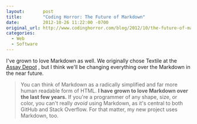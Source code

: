 ```yaml
---
layout:       post
title:        "Coding Horror: The Future of Markdown"
date:         2012-10-26 11:22:00 -0700
original_url: http://www.codinghorror.com/blog/2012/10/the-future-of-markdown.html
categories:
  - Web
  - Software
---
```


I've grown to love Markdown as well. We originally chose Textile at the  [Assay Depot](http://www.assaydepot.com) , but I think we'll be changing everything over the Markdown in the near future.

 > You can think of Markdown as a radically simplified and far more human readable form of HTML. __I have grown to love Markdown over the last few years.__ If you're a programmer of any shape, size, or color, you can't really *avoid* using Markdown, as it's central to both GitHub and Stack Overflow. For that matter, my new project uses Markdown, too.


